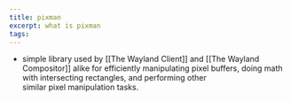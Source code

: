 ```yaml
---
title: pixman
excerpt: what is pixman
tags:
---
```

- simple library used by [[The Wayland Client]] and [[The Wayland Compositor]] alike for efficiently manipulating pixel buffers, doing math with intersecting rectangles, and performing other similar pixel manipulation tasks.
